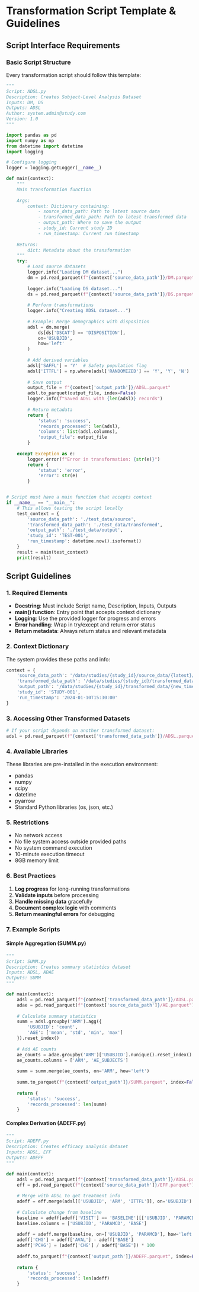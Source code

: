 # Transformation Script Template & Guidelines

## Script Interface Requirements

### Basic Script Structure
Every transformation script should follow this template:

```python
"""
Script: ADSL.py
Description: Creates Subject-Level Analysis Dataset
Inputs: DM, DS
Outputs: ADSL
Author: system.admin@study.com
Version: 1.0
"""

import pandas as pd
import numpy as np
from datetime import datetime
import logging

# Configure logging
logger = logging.getLogger(__name__)

def main(context):
    """
    Main transformation function
    
    Args:
        context: Dictionary containing:
            - source_data_path: Path to latest source data
            - transformed_data_path: Path to latest transformed data
            - output_path: Where to save the output
            - study_id: Current study ID
            - run_timestamp: Current run timestamp
    
    Returns:
        dict: Metadata about the transformation
    """
    try:
        # Load source datasets
        logger.info("Loading DM dataset...")
        dm = pd.read_parquet(f"{context['source_data_path']}/DM.parquet")
        
        logger.info("Loading DS dataset...")
        ds = pd.read_parquet(f"{context['source_data_path']}/DS.parquet")
        
        # Perform transformations
        logger.info("Creating ADSL dataset...")
        
        # Example: Merge demographics with disposition
        adsl = dm.merge(
            ds[ds['DSCAT'] == 'DISPOSITION'],
            on='USUBJID',
            how='left'
        )
        
        # Add derived variables
        adsl['SAFFL'] = 'Y'  # Safety population flag
        adsl['ITTFL'] = np.where(adsl['RANDOMIZED'] == 'Y', 'Y', 'N')
        
        # Save output
        output_file = f"{context['output_path']}/ADSL.parquet"
        adsl.to_parquet(output_file, index=False)
        logger.info(f"Saved ADSL with {len(adsl)} records")
        
        # Return metadata
        return {
            'status': 'success',
            'records_processed': len(adsl),
            'columns': list(adsl.columns),
            'output_file': output_file
        }
        
    except Exception as e:
        logger.error(f"Error in transformation: {str(e)}")
        return {
            'status': 'error',
            'error': str(e)
        }


# Script must have a main function that accepts context
if __name__ == "__main__":
    # This allows testing the script locally
    test_context = {
        'source_data_path': './test_data/source',
        'transformed_data_path': './test_data/transformed',
        'output_path': './test_data/output',
        'study_id': 'TEST-001',
        'run_timestamp': datetime.now().isoformat()
    }
    result = main(test_context)
    print(result)
```

## Script Guidelines

### 1. Required Elements
- **Docstring**: Must include Script name, Description, Inputs, Outputs
- **main() function**: Entry point that accepts context dictionary
- **Logging**: Use the provided logger for progress and errors
- **Error handling**: Wrap in try/except and return error status
- **Return metadata**: Always return status and relevant metadata

### 2. Context Dictionary
The system provides these paths and info:
```python
context = {
    'source_data_path': '/data/studies/{study_id}/source_data/{latest}/processed',
    'transformed_data_path': '/data/studies/{study_id}/transformed_data/{latest}',
    'output_path': '/data/studies/{study_id}/transformed_data/{new_timestamp}',
    'study_id': 'STUDY-001',
    'run_timestamp': '2024-01-10T15:30:00'
}
```

### 3. Accessing Other Transformed Datasets
```python
# If your script depends on another transformed dataset:
adsl = pd.read_parquet(f"{context['transformed_data_path']}/ADSL.parquet")
```

### 4. Available Libraries
These libraries are pre-installed in the execution environment:
- pandas
- numpy
- scipy
- datetime
- pyarrow
- Standard Python libraries (os, json, etc.)

### 5. Restrictions
- No network access
- No file system access outside provided paths
- No system command execution
- 10-minute execution timeout
- 8GB memory limit

### 6. Best Practices
1. **Log progress** for long-running transformations
2. **Validate inputs** before processing
3. **Handle missing data** gracefully
4. **Document complex logic** with comments
5. **Return meaningful errors** for debugging

### 7. Example Scripts

#### Simple Aggregation (SUMM.py)
```python
"""
Script: SUMM.py
Description: Creates summary statistics dataset
Inputs: ADSL, ADAE
Outputs: SUMM
"""

def main(context):
    adsl = pd.read_parquet(f"{context['transformed_data_path']}/ADSL.parquet")
    adae = pd.read_parquet(f"{context['source_data_path']}/AE.parquet")
    
    # Calculate summary statistics
    summ = adsl.groupby('ARM').agg({
        'USUBJID': 'count',
        'AGE': ['mean', 'std', 'min', 'max']
    }).reset_index()
    
    # Add AE counts
    ae_counts = adae.groupby('ARM')['USUBJID'].nunique().reset_index()
    ae_counts.columns = ['ARM', 'AE_SUBJECTS']
    
    summ = summ.merge(ae_counts, on='ARM', how='left')
    
    summ.to_parquet(f"{context['output_path']}/SUMM.parquet", index=False)
    
    return {
        'status': 'success',
        'records_processed': len(summ)
    }
```

#### Complex Derivation (ADEFF.py)
```python
"""
Script: ADEFF.py
Description: Creates efficacy analysis dataset
Inputs: ADSL, EFF
Outputs: ADEFF
"""

def main(context):
    adsl = pd.read_parquet(f"{context['transformed_data_path']}/ADSL.parquet")
    eff = pd.read_parquet(f"{context['source_data_path']}/EFF.parquet")
    
    # Merge with ADSL to get treatment info
    adeff = eff.merge(adsl[['USUBJID', 'ARM', 'ITTFL']], on='USUBJID')
    
    # Calculate change from baseline
    baseline = adeff[adeff['VISIT'] == 'BASELINE'][['USUBJID', 'PARAMCD', 'AVAL']]
    baseline.columns = ['USUBJID', 'PARAMCD', 'BASE']
    
    adeff = adeff.merge(baseline, on=['USUBJID', 'PARAMCD'], how='left')
    adeff['CHG'] = adeff['AVAL'] - adeff['BASE']
    adeff['PCHG'] = (adeff['CHG'] / adeff['BASE']) * 100
    
    adeff.to_parquet(f"{context['output_path']}/ADEFF.parquet", index=False)
    
    return {
        'status': 'success',
        'records_processed': len(adeff)
    }
```